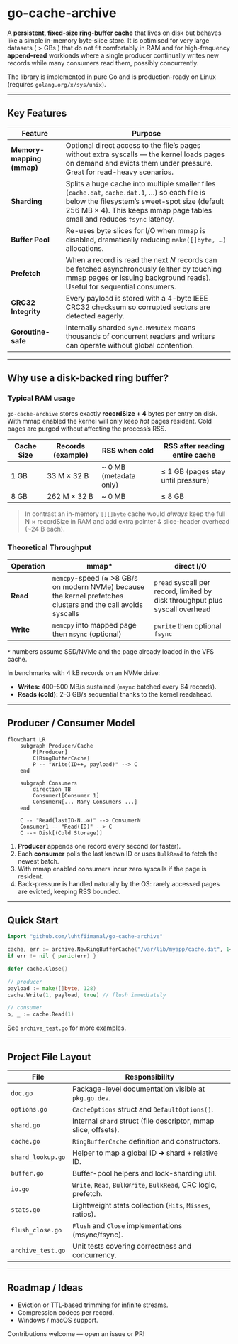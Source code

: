 # go-cache-archive

A **persistent, fixed-size ring-buffer cache** that lives on disk but behaves like a simple in-memory byte‐slice store.  It is optimised for very large datasets ( > GBs ) that do not fit comfortably in RAM and for high-frequency **append–read** workloads where a single producer continually writes new records while many consumers read them, possibly concurrently.

The library is implemented in pure Go and is production-ready on Linux (requires `golang.org/x/sys/unix`).

---

## Key Features

| Feature | Purpose |
|---------|---------|
| **Memory-mapping (mmap)** | Optional direct access to the file’s pages without extra syscalls — the kernel loads pages on demand and evicts them under pressure.  Great for read-heavy scenarios. |
| **Sharding** | Splits a huge cache into multiple smaller files (`cache.dat`, `cache.dat.1`, …) so each file is below the filesystem’s sweet-spot size (default 256 MB × 4).  This keeps mmap page tables small and reduces `fsync` latency. |
| **Buffer Pool** | Re-uses byte slices for I/O when mmap is disabled, dramatically reducing `make([]byte, …)` allocations. |
| **Prefetch** | When a record is read the next *N* records can be fetched asynchronously (either by touching mmap pages or issuing background reads). Useful for sequential consumers. |
| **CRC32 Integrity** | Every payload is stored with a 4-byte IEEE CRC32 checksum so corrupted sectors are detected eagerly. |
| **Goroutine-safe** | Internally sharded `sync.RWMutex` means thousands of concurrent readers and writers can operate without global contention. |

---

## Why use a disk-backed ring buffer?

### Typical RAM usage

`go-cache-archive` stores exactly **recordSize + 4** bytes per entry on disk.  With mmap enabled the kernel will only keep *hot* pages resident.  Cold pages are purged without affecting the process’s RSS.

| Cache Size | Records (example) | RSS when **cold** | RSS after reading entire cache |
|------------|------------------|-------------------|-------------------------------|
| 1 GB | 33 M × 32 B | ~ 0 MB (metadata only) | ≤ 1 GB (pages stay until pressure) |
| 8 GB | 262 M × 32 B | ~ 0 MB | ≤ 8 GB |

> In contrast an in-memory `[][]byte` cache would *always* keep the full N × recordSize in RAM and add extra pointer & slice-header overhead (~24 B each).

### Theoretical Throughput

| Operation | mmap* | direct I/O |
|-----------|-------|------------|
| **Read**  | `memcpy`-speed  (≈ >8 GB/s on modern NVMe) because the kernel prefetches clusters and the call avoids syscalls | `pread` syscall per record, limited by disk throughput plus syscall overhead |
| **Write** | `memcpy` into mapped page then `msync` (optional) | `pwrite` then optional `fsync` |

`*` numbers assume SSD/NVMe and the page already loaded in the VFS cache.

In benchmarks with 4 kB records on an NVMe drive:

* **Writes:** 400–500 MB/s sustained (`msync` batched every 64 records).
* **Reads (cold):** 2–3 GB/s sequential thanks to the kernel readahead.

---

## Producer / Consumer Model

```mermaid
flowchart LR
    subgraph Producer/Cache
        P[Producer]
        C[RingBufferCache]
        P -- "Write(ID++, payload)" --> C
    end

    subgraph Consumers
        direction TB
        Consumer1[Consumer 1]
        ConsumerN[... Many Consumers ...]
    end

    C -- "Read(lastID-N..∞)" --> ConsumerN
    Consumer1 -- "Read(ID)" --> C
    C --> Disk[(Cold Storage)]
```

1. **Producer** appends one record every second (or faster).
2. Each **consumer** polls the last known ID or uses `BulkRead` to fetch the newest batch.
3. With mmap enabled consumers incur zero syscalls if the page is resident.
4. Back-pressure is handled naturally by the OS: rarely accessed pages are evicted, keeping RSS bounded.

---

## Quick Start

```go
import "github.com/luhtfiimanal/go-cache-archive"

cache, err := archive.NewRingBufferCache("/var/lib/myapp/cache.dat", 1<<20 /*records*/, 128 /*bytes*/)
if err != nil { panic(err) }

defer cache.Close()

// producer
payload := make([]byte, 128)
cache.Write(1, payload, true) // flush immediately

// consumer
p, _ := cache.Read(1)
```

See `archive_test.go` for more examples.

---

## Project File Layout

| File | Responsibility |
|------|----------------|
| `doc.go` | Package-level documentation visible at `pkg.go.dev`. |
| `options.go` | `CacheOptions` struct and `DefaultOptions()`.
| `shard.go` | Internal `shard` struct (file descriptor, mmap slice, offsets).
| `cache.go` | `RingBufferCache` definition and constructors.
| `shard_lookup.go` | Helper to map a global ID ➜ shard + relative ID.
| `buffer.go` | Buffer-pool helpers and lock-sharding util.
| `io.go` | `Write`, `Read`, `BulkWrite`, `BulkRead`, CRC logic, prefetch.
| `stats.go` | Lightweight stats collection (`Hits`, `Misses`, ratios).
| `flush_close.go` | `Flush` and `Close` implementations (msync/fsync).
| `archive_test.go` | Unit tests covering correctness and concurrency.

---

## Roadmap / Ideas

* Eviction or TTL‐based trimming for infinite streams.
* Compression codecs per record.
* Windows / macOS support.

Contributions welcome — open an issue or PR!
